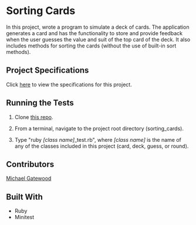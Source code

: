 # Sorting Cards

In this project, wrote a program to simulate a deck of cards. The application generates a card and has the functionality to store and provide feedback when the user guesses the value and suit of the top card of the deck.  It also includes methods for sorting the cards (without the use of built-in sort methods).

## Project Specifications

Click [here](http://backend.turing.io/module1/projects/sorting_cards) to view the specifications for this project.

## Running the Tests
1. Clone [this repo](https://github.com/mngatewood/sorting_cards).

2. From a terminal, navigate to the project root directory (sorting_cards).

3. Type "ruby *[class name]*_test.rb", where *[class name]* is the name of any of the classes included in this project (card, deck, guess, or round).

## Contributors

[Michael Gatewood](https://github.com/mngatewood)

## Built With

* Ruby
* Minitest